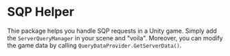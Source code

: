 # SQP Helper

Thie package helps you handle SQP requests in a Unity game. Simply add the `ServerQueryManager` in your scene and "voila". Moreover, you can modify the game data by calling `QueryDataProvider.GetServerData()`.